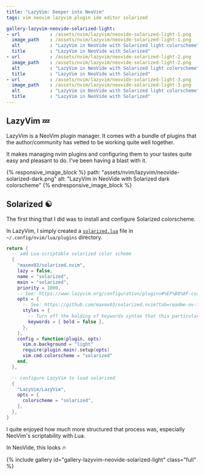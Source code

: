 ```yaml
---
title: "LazyVim: Deeper into NeoVim"
tags: vim neovim lazyvim plugin ide editor solarized

gallery-lazyvim-neovide-solarized-light:
- url           : /assets/nvim/lazyvim/neovide-solarized-light-1.png
  image_path    : /assets/nvim/lazyvim/neovide-solarized-light-1.png
  alt           : "LazyVim in NeoVide with Solarized light colorscheme"
  title         : "LazyVim in NeoVide with Solarized"
- url           : /assets/nvim/lazyvim/neovide-solarized-light-2.png
  image_path    : /assets/nvim/lazyvim/neovide-solarized-light-2.png
  alt           : "LazyVim in NeoVide with Solarized light colorscheme"
  title         : "LazyVim in NeoVide with Solarized"
- url           : /assets/nvim/lazyvim/neovide-solarized-light-3.png
  image_path    : /assets/nvim/lazyvim/neovide-solarized-light-3.png
  alt           : "LazyVim in NeoVide with Solarized light colorscheme"
  title         : "LazyVim in NeoVide with Solarized"
---
```


## LazyVim 💤

LazyVim is a NeoVim plugin manager. It comes with a bundle of plugins that the
author/community has vetted to be working quite well together.

It makes managing nvim plugins and configuring them to your tastes quite easy
and pleasant to do. I've been having a blast with it.

{% responsive_image_block %}
  path: "assets/nvim/lazyvim/neovide-solarized-dark.png"
  alt: "LazyVim in NeoVide with Solarized dark colorscheme"
{% endresponsive_image_block %}

## Solarized ☯

The first thing that I did was to install and configure Solarized colorscheme.

In LazyVim, I simply created a
[`solarized.lua`](https://github.com/santoso-wijaya/lazyvim-config/blob/3d9393adacaa03bdb5a44e6a3c920096cefb3cfe/lua/plugins/solarized.lua)
file in `~/.config/nvim/lua/plugins` directory.

```lua
return {
  -- add Lua-scriptable solarized color scheme
  {
    "maxmx03/solarized.nvim",
    lazy = false,
    name = "solarized",
    main = "solarized",
    priority = 1000,
    -- See: https://www.lazyvim.org/configuration/plugins#%EF%B8%8F-customizing-plugin-specs
    opts = {
      -- See: https://github.com/maxmx03/solarized.nvim?tab=readme-ov-file#default-config
      styles = {
        -- Turn off the bolding of keywords syntax that this particular scheme does
        keywords = { bold = false },
      },
    },
    config = function(plugin, opts)
      vim.o.background = "light"
      require(plugin.main).setup(opts)
      vim.cmd.colorscheme = "solarized"
    end,
  },

  -- configure LazyVim to load solarized
  {
    "LazyVim/LazyVim",
    opts = {
      colorscheme = "solarized",
    },
  },
}
```

I quite enjoyed how much more structured that process was, especially NeoVim's
scriptability with Lua.

In NeoVide, this looks 🔥

{% include gallery id="gallery-lazyvim-neovide-solarized-light" class="full" %}
